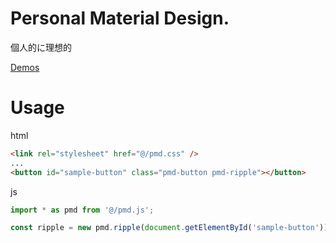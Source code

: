 # Personal Material Design.

個人的に理想的

[Demos](//cano-ypa.github.io/pmd-demo/)

# Usage

html

```html
<link rel="stylesheet" href="@/pmd.css" />
...
<button id="sample-button" class="pmd-button pmd-ripple"></button>
```

js

```javascript
import * as pmd from '@/pmd.js';

const ripple = new pmd.ripple(document.getElementById('sample-button'));
```
